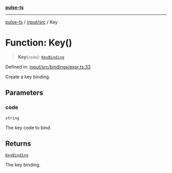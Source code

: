 [**pulse-ts**](../../../README.md)

***

[pulse-ts](../../../README.md) / [input/src](../README.md) / Key

# Function: Key()

> **Key**(`code`): [`KeyBinding`](../type-aliases/KeyBinding.md)

Defined in: [input/src/bindings/expr.ts:33](https://github.com/jlehett/pulse-ts/blob/95f7e0ab0aafbcd2aad691251c554317b3dfe19c/packages/input/src/bindings/expr.ts#L33)

Create a key binding.

## Parameters

### code

`string`

The key code to bind.

## Returns

[`KeyBinding`](../type-aliases/KeyBinding.md)

The key binding.

